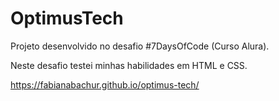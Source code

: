 # OptimusTech
Projeto desenvolvido no desafio #7DaysOfCode (Curso Alura). 

Neste desafio testei minhas habilidades em HTML e CSS. 

https://fabianabachur.github.io/optimus-tech/
